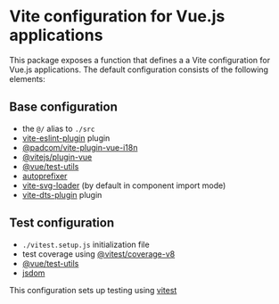# Vite configuration for Vue.js applications

This package exposes a function that defines a a Vite configuration for Vue.js applications.
The default configuration consists of the following elements:

## Base configuration

- the `@/` alias to `./src`
- [vite-eslint-plugin](https://www.npmjs.com/package/vite-plugin-eslint/v/1.8.1) plugin
- [@padcom/vite-plugin-vue-i18n](https://npmjs.com/package/@padcom/vite-plugin-vue-i18n/v/0.6.0)
- [@vitejs/plugin-vue](https://npmjs.com/package/@vitejs/plugin-vue/v/5.0.4)
- [@vue/test-utils](https://npmjs.com/package/@vue/test-utils/v/2.4.5)
- [autoprefixer](https://npmjs.com/package/autoprefixer/v/10.4.19)
- [vite-svg-loader](https://npmjs.com/package/vite-svg-loader/v/5.1.0) (by default in component import mode)
- [vite-dts-plugin](https://www.npmjs.com/package/vite-plugin-dts/v/0.6.0) plugin

## Test configuration

- `./vitest.setup.js` initialization file
- test coverage using [@vitest/coverage-v8](https://npmjs.com/package/@vitest/coverage-v8/v/1.5.2)
- [@vue/test-utils](https://npmjs.com/package/@vue/test-utils/v/2.4.5)
- [jsdom](https://npmjs.com/package/jsdom/v24.0.0)

This configuration sets up testing using [vitest](https://npmjs.com/package/vitest)
